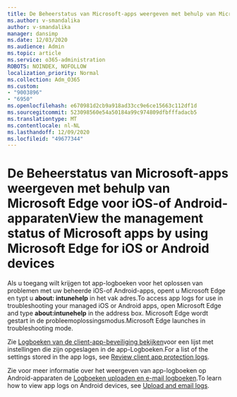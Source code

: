 ```yaml
---
title: De Beheerstatus van Microsoft-apps weergeven met behulp van Microsoft Edge voor iOS-of Android-apparaten
ms.author: v-smandalika
author: v-smandalika
manager: dansimp
ms.date: 12/03/2020
ms.audience: Admin
ms.topic: article
ms.service: o365-administration
ROBOTS: NOINDEX, NOFOLLOW
localization_priority: Normal
ms.collection: Adm_O365
ms.custom:
- "9003896"
- "6950"
ms.openlocfilehash: e670981d2cb9a918ad33cc9e6ce15663c112df1d
ms.sourcegitcommit: 523098560e54a50184a99c974809dfbfffadacb5
ms.translationtype: MT
ms.contentlocale: nl-NL
ms.lasthandoff: 12/09/2020
ms.locfileid: "49677344"
---
```

# <a name="view-the-management-status-of-microsoft-apps-by-using-microsoft-edge-for-ios-or-android-devices"></a><span data-ttu-id="b6c02-102">De Beheerstatus van Microsoft-apps weergeven met behulp van Microsoft Edge voor iOS-of Android-apparaten</span><span class="sxs-lookup"><span data-stu-id="b6c02-102">View the management status of Microsoft apps by using Microsoft Edge for iOS or Android devices</span></span>

<span data-ttu-id="b6c02-103">Als u toegang wilt krijgen tot app-logboeken voor het oplossen van problemen met uw beheerde iOS-of Android-apps, opent u Microsoft Edge en typt u **about: intunehelp** in het vak adres.</span><span class="sxs-lookup"><span data-stu-id="b6c02-103">To access app logs for use in troubleshooting your managed iOS or Android apps, open Microsoft Edge and type **about:intunehelp** in the address box.</span></span> <span data-ttu-id="b6c02-104">Microsoft Edge wordt gestart in de probleemoplossingsmodus.</span><span class="sxs-lookup"><span data-stu-id="b6c02-104">Microsoft Edge launches in troubleshooting mode.</span></span>

<span data-ttu-id="b6c02-105">Zie [Logboeken van de client-app-beveiliging bekijken](https://docs.microsoft.com/mem/intune/apps/app-protection-policy-settings-log)voor een lijst met instellingen die zijn opgeslagen in de app-Logboeken.</span><span class="sxs-lookup"><span data-stu-id="b6c02-105">For a list of the settings stored in the app logs, see [Review client app protection logs](https://docs.microsoft.com/mem/intune/apps/app-protection-policy-settings-log).</span></span>

<span data-ttu-id="b6c02-106">Zie voor meer informatie over het weergeven van app-logboeken op Android-apparaten de [Logboeken uploaden en e-mail logboeken](https://docs.microsoft.com/mem/intune/user-help/send-logs-to-your-it-admin-by-email-android).</span><span class="sxs-lookup"><span data-stu-id="b6c02-106">To learn how to view app logs on Android devices, see [Upload and email logs](https://docs.microsoft.com/mem/intune/user-help/send-logs-to-your-it-admin-by-email-android).</span></span>